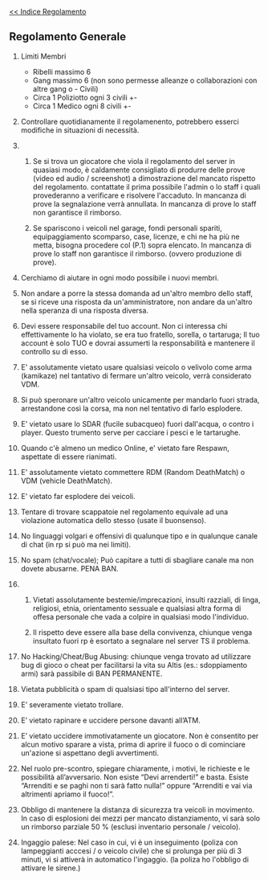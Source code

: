[<< Indice Regolamento](regolamento.md)

## Regolamento Generale

1) Limiti Membri

   - Ribelli massimo 6
   - Gang massimo 6 (non sono permesse alleanze o collaborazioni con altre gang o - Civili)
   - Circa 1 Poliziotto ogni 3 civili +-
   - Circa 1 Medico ogni 8 civili +-

2) Controllare quotidianamente il regolamenento, potrebbero esserci modifiche in situazioni di necessità.

3) 1) Se si trova un giocatore che viola il regolamento del server in quasiasi modo, è caldamente consigliato di produrre delle prove 
      (video ed audio / screenshot) a dimostrazione del mancato rispetto del regolamento. contattate il prima possibile l'admin o lo staff i quali 
      provederanno a verificare e risolvere l'accaduto. In mancanza di prove la segnalazione verrà annullata. In mancanza di prove lo staff non garantisce il rimborso.

   2) Se spariscono i veicoli nel garage, fondi personali spariti, equipaggiamento scomparso, case, licenze, e chi ne ha più ne metta, bisogna procedere col (P.1) sopra elencato. In mancanza di prove lo staff non garantisce il rimborso. (ovvero produzione di prove).
	
4)  Cerchiamo di aiutare in ogni modo possibile i nuovi membri.

5)  Non andare a porre la stessa domanda ad un'altro membro dello staff, se si riceve una risposta da un'amministratore, 
    non andare da un'altro nella speranza di una risposta diversa.
   
6)  Devi essere responsabile del tuo account. Non ci interessa chi effettivamente lo ha violato, se era tuo fratello, sorella, o tartaruga;
    Il tuo account è solo TUO e dovrai assumerti la responsabilità e mantenere il controllo su di esso.
   
7)  E' assolutamente vietato usare qualsiasi veicolo o velivolo come arma (kamikaze) nel tantativo di fermare un'altro veicolo, verrà considerato VDM.

8)  Si può speronare un'altro veicolo unicamente per mandarlo fuori strada, arrestandone così la corsa, ma non nel tentativo di farlo esplodere.

9)  E' vietato usare lo SDAR (fucile subacqueo) fuori dall'acqua, o contro i player. Questo trumento serve per cacciare i pesci e le tartarughe.

10) Quando c'è almeno un medico Online, e' vietato fare Respawn, aspettate di essere rianimati.

11) E' assolutamente vietato commettere RDM (Random DeathMatch) o VDM (vehicle DeathMatch).

12) E' vietato far esplodere dei veicoli.

13) Tentare di trovare scappatoie nel regolamento equivale ad una violazione automatica dello stesso (usate il buonsenso).

14) No linguaggi volgari e offensivi di qualunque tipo e in qualunque canale di chat (in rp si può ma nei limiti).

15) No spam (chat/vocale); Può capitare a tutti di sbagliare canale ma non dovete abusarne. PENA BAN.

16) 1) Vietati assolutamente bestemie/imprecazioni, insulti razziali, di linga, religiosi, etnia, orientamento sessuale e qualsiasi altra forma di offesa personale che vada a colpire in qualsiasi modo l'individuo.
	
    2) Il rispetto deve essere alla base della convivenza, chiunque venga insultato fuori rp è esortato a segnalare nel server TS il problema.

17) No Hacking/Cheat/Bug Abusing: chiunque venga trovato ad utilizzare bug di gioco o cheat per facilitarsi
    la vita su Altis (es.: sdoppiamento armi) sarà passibile di BAN PERMANENTE.
  
18) Vietata pubblicità o spam di qualsiasi tipo all'interno del server.

19) E’ severamente vietato trollare.

20) E’ vietato rapinare e uccidere persone davanti all’ATM.

21) E’ vietato uccidere immotivatamente un giocatore.
    Non è consentito per alcun motivo sparare a vista, prima di aprire il fuoco o di cominciare un'azione si aspettano degli avvertimenti.

22) Nel ruolo pre-scontro, spiegare chiaramente, i motivi, le richieste e le possibilità all’avversario. Non esiste “Devi arrenderti!” e basta. 
    Esiste “Arrenditi e se paghi non ti sarà fatto nulla!” oppure “Arrenditi e vai via altrimenti apriamo il fuoco!”.
	
23) Obbligo di mantenere la distanza di sicurezza tra veicoli in movimento. In caso di esplosioni dei mezzi per mancato distanziamento, vi sarà solo un rimborso parziale 50 % (esclusi inventario personale / veicolo).

24) Ingaggio palese: Nel caso in cui, vi è un inseguimento (poliza con lampeggianti acccesi / o veicolo civile) che si prolunga per più di 3 minuti, vi si attiverà in automatico l'ingaggio. (la poliza ho l'obbligo di attivare le sirene.)